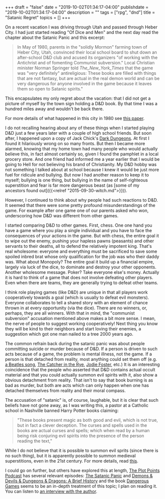 +++
draft = "false"
date = "2019-10-02T01:34:17-04:00"
publishdate = "2019-10-02T01:34:17-04:00"
description = ""
tags = ["rpg", "dnd"]
title = "Satanic Regret"
topics = []
+++

On a recent vacation I was driving through Utah and passed through Heber City.  I had just started reading "Of Dice and Men" and the next day read the chapter about the Satanic Panic and this excerpt:

> In May of 1980, parents in the "solidly Mormon" farming town of Heber City, Utah, convinced their local school board to shut down an after-school D&D club and acused its organizers "of working with the Antichrist and of fomenting Communist subversion."  Local Christian minister Norman Springer told _The_New_York_Times_ that the game was "very definitely" antireligious: These books are filled with things that are not fantasy, but are actual in the real demon world and can be very dangerous for anyone involved in the game because it leaves them so open to Satanic spirits."

This encapsulates my only regret about the vacation:  that I did not get a picture of myself by the town sign holding a D&D book.  By that time I was a hundred miles away and wouldn't be back there.

For more details of what happened in this city in 1980 see [this paper](https://www.academia.edu/2630453/_Marx_and_the_Devil_in_Deseret_The_Heber_City_Utah_Anti-Dungeons_and_Dragons_Campaign_of_1980_).

I do not recalling hearing about any of these things when I started playing D&D just a few years later with a couple of high school friends.  But soon after, I happened upon a copy of Jack Chick's
[Dark Dungeons](https://donotlink.it/mPlXY).  At first I found it hilariously wrong on so many fronts.  But then I became more alarmed, knowing that my home town had many people who would actually believe this, in fact almost certainly so, given I found the pamphlet in a local grocery store.  And one friend had informed me a year earlier that I would be going to Hell for not believing his brand of Christianity.  My D&D hobby was not something I talked about at school because I knew it would be just more fuel for ridicule and bullying.  But now I had another reason to keep it to myself; bullying is one thing, but bullying in the name of self-righteous superstition and fear is far more dangerous beast (as
[some of my ancestors found out]({{<relref "2015-09-30-witch.md">}})).

However, I continued to think about why people had such reactions to D&D.  It seemed that there were some pretty profound misunderstandings of the game.  For example after one game one of our parents asked who won, underscoring how D&D was different from other games.

I started comparing D&D to other games.  First, chess.  One one hand you have a game where you play a single individual and you have to face the consequences of your actions in the game.  But with chess, the entire goal it to wipe out the enemy, pushing your hapless pawns (peasants) and other servants to their deaths, all to defend the relatively impotent king.  That's real wholesome: everyone and everything must be sacrificed to save some spoiled inbred brat whose only qualification for the job was who their daddy was.  What about Monopoly?  The entire goal it build up a financial empire, largely via luck of the dice, to dominate and destroy your other opponents.  Another wholesome message.  Poker?  Take everyone else's money.  Actually it is hard to think of a game that does not involve defeating other players.  Even when there are teams, they are generally trying to defeat other teams.

I think role playing games (like D&D) are unique in that all players work cooperatively towards a goal (which is usually to defeat evil monsters).  Everyone collaborates to tell a shared story with an element of chance thrown in at every opportunity (via the dice).  There are no winners, or, perhaps, they are all winners.  With that in mind, the "communist subversion" accusation mentioned above makes a bit more sense.  I mean, the nerve of people to suggest working cooperatively!  Next thing you know they will be kind to their neighbors and start loving their enemies, a suggestion which got one man nailed to a tree 2000 years ago.

The common refrain back during the satanic panic was about people committing suicide or murder because of D&D.  If a person is driven to such acts because of a game, the problem is mental illness, not the game.  If a person is that detached from reality, most anything could set them off (e.g. 
[a Beatles song](https://en.wikipedia.org/wiki/Charles_Manson),
[The Catcher in the Rye](https://en.wikipedia.org/wiki/Mark_David_Chapman),
[Jodie Foster](https://en.wikipedia.org/wiki/John_Hinckley_Jr.), etc.)
It is an interesting coincidence that the people who asserted that D&D contains actual occult material and that you could actually summon evil spirits with it, also show a obvious detachment from reality.  That isn't to say that book burning is as bad as murder, but both are acts which can only happen when one has detached themselves from reality and their moral compass.

The accusation of "satanic" is, of course, laughable, but it is clear that such beliefs have not gone away, as I was writing this, a pastor at a Catholic school in Nashville banned Harry Potter books claiming:

> "These books present magic as both good and evil, which is not true, but in fact a clever deception. The curses and spells used in the books are actual curses and spells; which when read by a human being risk conjuring evil spirits into the presence of the person reading the text,"

While I do not believe that it is possible to summon evil sprits (since there is no such thing), but it is apparently possible to summon medieval superstitions, even in the 21st century.  For more details, read [this](https://www.tennessean.com/story/news/religion/2019/08/31/harry-potter-books-removed-st-edward-catholic-school/2168489001/).

I could go on further, but others have explored this at length,
[The Plot Points Podcast](https://plotpoints.libsyn.com/) has several relevant episodes:
[The Satanic Panic](https://plotpoints.libsyn.com/51-the-satanic-panic)
and
[Demons & Devils & Dungeons & Dragons: A Brief History](https://plotpoints.libsyn.com/demons-devils-dungeons-dragons-a-brief-history-pt-1)
and the book
[Dangerous Games](https://www.goodreads.com/book/show/23131478-dangerous-games) 
seems to be an in-depth treatment of this topic; I plan on reading it.
You can listen to [an interview with the author](https://www.wired.com/2016/01/geeks-guide-joseph-laycock/).



